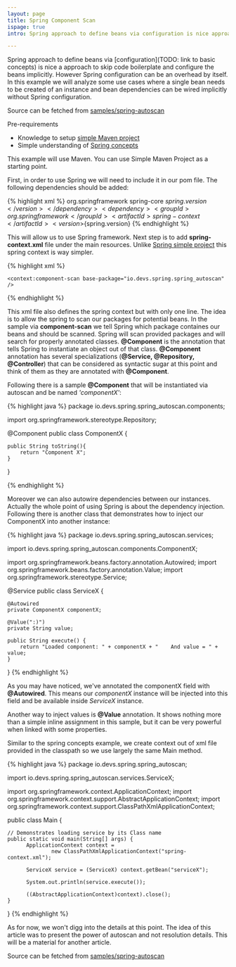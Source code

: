 ```yaml
---
layout: page
title: Spring Component Scan
ispage: true
intro: Spring approach to define beans via configuration is nice approach to skip code boilerplate and configure the beans implicitly. However spring configuration can be an overhead by itself. In this example we will analyze some use cases where single bean needs to be created of an instance and bean dependencies can be wired implicitly without spring configuration. 

---
```


Spring approach to define beans via [configuration](TODO: link to basic concepts) is nice a approach to skip code boilerplate and configure the beans implicitly.
However Spring configuration can be an overhead by itself. In this example we will analyze some use cases where a single bean needs to be created of an instance and bean dependencies can be wired implicitly without Spring configuration. 

Source can be fetched from [samples/spring-autoscan](https://github.com/devsio/samples/tree/master/spring-autoscan)

Pre-requirements  

* Knowledge to setup [simple Maven project](/articles/maven-helloworld)  
* Simple understanding of [Spring concepts](/articles/spring-concepts)  


This example will use Maven. You can use Simple Maven Project as a starting point. 

First, in order to use Spring we will need to include it in our pom file. 
The following dependencies should be added:

{% highlight xml %}
		<dependency>
			<groupId>org.springframework</groupId>
			<artifactId>spring-core</artifactId>
			<version>${spring.version}</version>
		</dependency>
		<dependency>
			<groupId>org.springframework</groupId>
			<artifactId>spring-context</artifactId>
			<version>${spring.version}</version>
		</dependency>
{% endhighlight %}

This will allow us to use Spring framework. 
Next step is to add **spring-context.xml** file under the main resources. Unlike [Spring simple project](/articles/spring-concepts) this spring context is way simpler.

{% highlight xml %}

<?xml version="1.0" encoding="UTF-8"?>

<beans xmlns="http://www.springframework.org/schema/beans"
	xmlns:xsi="http://www.w3.org/2001/XMLSchema-instance"
	xmlns:context="http://www.springframework.org/schema/context"
	xsi:schemaLocation="http://www.springframework.org/schema/beans
    http://www.springframework.org/schema/beans/spring-beans-4.1.xsd
    http://www.springframework.org/schema/context
	http://www.springframework.org/schema/context/spring-context-4.1.xsd">

    <context:component-scan base-package="io.devs.spring.spring_autoscan" />

</beans>

{% endhighlight %}

This xml file also defines the spring context but with only one line. The idea is to allow the spring to scan our packages for potential beans. 
In the sample via **component-scan** we tell Spring which package containes our beans and should be scanned.
Spring will scan provided packages and will search for properly annotated classes. 
**@Component** is the annotation that tells Spring to instantiate an object out of that class. **@Component** annotation has several specializations (**@Service, @Repository, @Controller**) that can be considered as syntactic sugar at this point and think of them as they are annotated with **@Component**.

Following there is a sample **@Component** that will be instantiated via autoscan and be named *'componentX'*:

{% highlight java %}
package io.devs.spring.spring_autoscan.components;

import org.springframework.stereotype.Repository;

@Component
public class ComponentX {
	
	public String toString(){
		return "Component X";
	}
}

{% endhighlight %}

Moreover we can also autowire dependencies between our instances. Actually the whole point of using Spring is about the dependency injection. 
Following there is another class that demonstrates how to inject our ComponentX into another instance:

{% highlight java %}
package io.devs.spring.spring_autoscan.services;

import io.devs.spring.spring_autoscan.components.ComponentX;

import org.springframework.beans.factory.annotation.Autowired;
import org.springframework.beans.factory.annotation.Value;
import org.springframework.stereotype.Service;

@Service
public class ServiceX {

	@Autowired
	private ComponentX componentX;

	@Value(":)")
	private String value;

	public String execute() {
		return "Loaded component: " + componentX + "    And value = " + value;
	}

}
{% endhighlight %}

As you may have noticed, we've annotated the componentX field with **@Autowired**. 
This means our *componentX* instance will be injected into this field and be available inside *ServiceX* instance.

Another way to inject values is **@Value** annotation. It shows nothing more than a simple inline assignment in this sample, but it can be very powerful when linked with some properties. 

Similar to the spring concepts example, we create context out of xml file provided in the classpath so we use largely the same Main method.

{% highlight java %}
package io.devs.spring.spring_autoscan;

import io.devs.spring.spring_autoscan.services.ServiceX;

import org.springframework.context.ApplicationContext;
import org.springframework.context.support.AbstractApplicationContext;
import org.springframework.context.support.ClassPathXmlApplicationContext;

public class Main {

	// Demonstrates loading service by its Class name
	public static void main(String[] args) {
	      ApplicationContext context = 
	              new ClassPathXmlApplicationContext("spring-context.xml");
	      
	      ServiceX service = (ServiceX) context.getBean("serviceX");

	      System.out.println(service.execute());
	      
	      ((AbstractApplicationContext)context).close();
	}

}
{% endhighlight %}

As for now, we won't digg into the details at this point. The idea of this article was to present the power of autoscan and not resolution details. This will be a material for another article. 

Source can be fetched from [samples/spring-autoscan](https://github.com/devsio/samples/tree/master/spring-autoscan)
